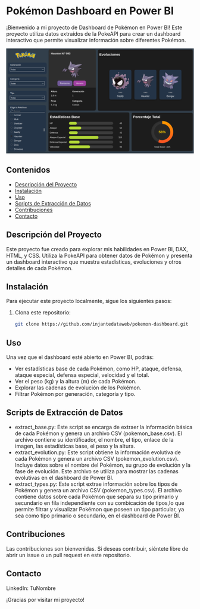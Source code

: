 # Pokémon Dashboard en Power BI

¡Bienvenido a mi proyecto de Dashboard de Pokémon en Power BI! Este proyecto utiliza datos extraídos de la PokeAPI para crear un dashboard interactivo que permite visualizar información sobre diferentes Pokémon.

![Captura de Pantalla del Dashboard](images/dashboard.png)

## Contenidos

- [Descripción del Proyecto](#descripción-del-proyecto)
- [Instalación](#instalación)
- [Uso](#uso)
- [Scripts de Extracción de Datos](#scripts-de-extracción-de-datos)
- [Contribuciones](#contribuciones)
- [Contacto](#contacto)

## Descripción del Proyecto

Este proyecto fue creado para explorar mis habilidades en Power BI, DAX, HTML, y CSS. Utiliza la PokeAPI para obtener datos de Pokémon y presenta un dashboard interactivo que muestra estadísticas, evoluciones y otros detalles de cada Pokémon.

## Instalación

Para ejecutar este proyecto localmente, sigue los siguientes pasos:

1. Clona este repositorio:
   
   ```bash
   git clone https://github.com/injantedataweb/pokemon-dashboard.git
   
## Uso

Una vez que el dashboard esté abierto en Power BI, podrás:
- Ver estadísticas base de cada Pokémon, como HP, ataque, defensa, ataque especial, defensa especial, velocidad y el total.
- Ver el peso (kg) y la altura (m) de cada Pokémon.
- Explorar las cadenas de evolución de los Pokémon.
- Filtrar Pokémon por generación, categoría y tipo.

## Scripts de Extracción de Datos

- extract_base.py: Este script se encarga de extraer la información básica de cada Pokémon y genera un archivo CSV (pokemon_base.csv). El archivo contiene su identificador, el nombre, el tipo, enlace de la imagen, las estadísticas base, el peso y la altura.
- extract_evolution.py: Este script obtiene la información evolutiva de cada Pokémon y genera un archivo CSV (pokemon_evolution.csv). Incluye datos sobre el nombre del Pokémon, su grupo de evolución y la fase de evolución. Este archivo se utiliza para mostrar las cadenas evolutivas en el dashboard de Power BI.
- extract_types.py: Este script extrae información sobre los tipos de Pokémon y genera un archivo CSV (pokemon_types.csv). El archivo contiene datos sobre cada Pokémon que separa su tipo primario y secundario en fila independiente con su combicación de tipos,lo que permite filtrar y visualizar Pokémon que poseen un tipo particular, ya sea como tipo primario o secundario, en el dashboard de Power BI.

## Contribuciones

Las contribuciones son bienvenidas. Si deseas contribuir, siéntete libre de abrir un issue o un pull request en este repositorio.

## Contacto

LinkedIn: TuNombre

¡Gracias por visitar mi proyecto!
